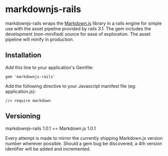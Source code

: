 # markdownjs-rails

markdownjs-rails wraps the [Markdown.js](https://github.com/evilstreak/markdown-js) library in a rails engine for simple use with the asset pipeline provided by rails 3.1. The gem includes the development (non-minified) source for ease of exploration. The asset pipeline will minify in production.

## Installation

Add this line to your application's Gemfile:

    gem 'markdownjs-rails'

Add the following directive to your Javascript manifest file (eg: application.js):

    //= require markdown

## Versioning

markdownjs-rails 1.0.1 == Markdown.js 1.0.1

Every attempt is made to mirror the currently shipping Markdown.js version number wherever possible. Should a gem bug be discovered, a 4th version identifier will be added and incremented.
